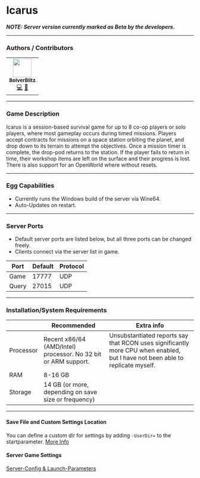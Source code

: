 # Icarus

***NOTE: Server version currently marked as Beta by the developers.***
___

### Authors / Contributors

<!-- prettier-ignore-start -->
<!-- markdownlint-disable -->
<table>
    <tr>
        <td align="center">
            <a href="https://github.com/BolverBlitz">
                <img src="https://avatars.githubusercontent.com/u/35345288" width="50px;" alt=""/><br /><sub><b>BolverBlitz</b></sub>
            </a>
            <br />
            <a href="https://github.com/BolverBlitz" title="Codes">💻</a>
            <a href="https://github.com/BolverBlitz" title="Maintains">🔨</a>
        </td>
    </tr>
</table>
<!-- markdownlint-enable -->
<!-- prettier-ignore-end -->

___

### Game Description

Icarus is a session-based survival game for up to 8 co-op players or solo players, where most gameplay occurs during timed missions. Players accept contracts for missions on a space station orbiting the planet, and drop down to its terrain to attempt the objectives. Once a mission timer is complete, the drop-pod returns to the station. If the player fails to return in time, their workshop items are left on the surface and their progress is lost. 
There is also support for an OpenWorld where without resets.

___

### Egg Capabilities

- Currently runs the Windows build of the server via Wine64.
- Auto-Updates on restart.

___

### Server Ports

- Default server ports are listed below, but all three ports can be changed freely.
- Clients connect via the server list in game.

| Port    | Default | Protocol |
|---------|---------|----------|
| Game    | 17777   | UDP      |
| Query   | 27015   | UDP      |

___

### Installation/System Requirements

|           | Recommended  | Extra info  |
|-----------|--------------|-------------|
| Processor | Recent x86/64 (AMD/Intel) processor. No 32 bit or ARM support. | Unsubstantiated reports say that RCON uses significantly more CPU when enabled, but I have not been able to replicate myself. |
| RAM       |  8-16 GB     |
| Storage   |  14 GB (or more, depending on save size or frequency) |

___

#### Save File and Custom Settings Location

You can define a custom dir for settings by adding `-UserDir=` to the startparameter. [More Info](https://github.com/RocketWerkz/IcarusDedicatedServer/wiki/Server-Config-&-Launch-Parameters#-userdir)

#### Server Game Settings

[Server-Config & Launch-Parameters](https://github.com/RocketWerkz/IcarusDedicatedServer/wiki/Server-Config-&-Launch-Parameters)